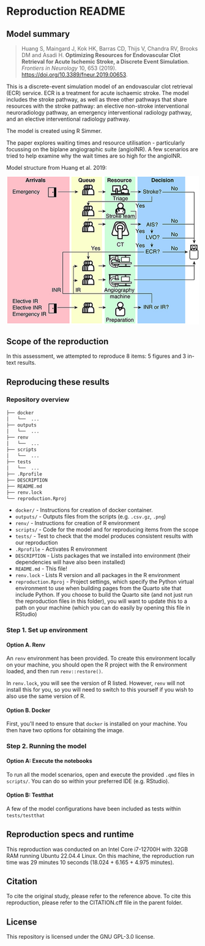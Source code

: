 # Reproduction README

## Model summary

> Huang S, Maingard J, Kok HK, Barras CD, Thijs V, Chandra RV, Brooks DM and Asadi H. **Optimizing Resources for Endovascular Clot Retrieval for Acute Ischemic Stroke, a Discrete Event Simulation**. *Frontiers in Neurology* 10, 653 (2019). <https://doi.org/10.3389/fneur.2019.00653>.

This is a discrete-event simulation model of an endovascular clot retrieval (ECR) service. ECR is a treatment for acute ischaemic stroke. The model includes the stroke pathway, as well as three other pathways that share resources with the stroke pathway: an elective non-stroke interventional neuroradiology pathway, an emergency interventional radiology pathway, and an elective interventional radiology pathway.

The model is created using R Simmer.

The paper explores waiting times and resource utilisation - particularly focussing on the biplane angiographic suite (angioINR). A few scenarios are tried to help examine why the wait times are so high for the angioINR.

Model structure from Huang et al. 2019:

![Process flow diagram from Huang et al. 2019](../original_study/fig1.jpg)

## Scope of the reproduction

In this assessment, we attempted to reproduce 8 items: 5 figures and 3 in-text results. 

## Reproducing these results

### Repository overview

```
├── docker
│   └──  ...
├── outputs
│   └──  ...
├── renv
│   └──  ...
├── scripts
│   └──  ...
├── tests
│   └──  ...
├── .Rprofile
├── DESCRIPTION
├── README.md
├── renv.lock
└── reproduction.Rproj
```

* `docker/` - Instructions for creation of docker container.
* `outputs/` - Outputs files from the scripts (e.g. `.csv.gz`, `.png`)
* `renv/` - Instructions for creation of R environment
* `scripts/` - Code for the model and for reproducing items from the scope
* `tests/` - Test to check that the model produces consistent results with our reproduction
* `.Rprofile` - Activates R environment
* `DESCRIPTION` - Lists packages that we installed into environment (their dependencies will have also been installed)
* `README.md` - This file!
* `renv.lock` - Lists R version and all packages in the R environment
* `reproduction.Rproj` - Project settings, which specify the Python virtual environment to use when building pages from the Quarto site that include Python. If you choose to build the Quarto site (and not just run the reproduction files in this folder), you will want to update this to a path on your machine (which you can do easily by opening this file in RStudio)

### Step 1. Set up environment

#### Option A. Renv

An `renv` environment has been provided. To create this environment locally on your machine, you should open the R project with the R environment loaded, and then run `renv::restore()`.

In `renv.lock`, you will see the version of R listed. However, `renv` will not install this for you, so you will need to switch to this yourself if you wish to also use the same version of R.

#### Option B. Docker

First, you'll need to ensure that `docker` is installed on your machine. You then have two options for obtaining the image.

<!-- TODO: Finished adding instructions! -->

### Step 2. Running the model

#### Option A: Execute the notebooks

To run all the model scenarios, open and execute the provided `.qmd` files in `scripts/`. You can do so within your preferred IDE (e.g. RStudio).

#### Option B: Testthat

A few of the model configurations have been included as tests within `tests/testthat`

<!-- TODO: Finished adding instructions! -->

## Reproduction specs and runtime

This reproduction was conducted on an Intel Core i7-12700H with 32GB RAM running Ubuntu 22.04.4 Linux. On this machine, the reproduction run time was 29 minutes 10 seconds (18.024 + 6.165 + 4.975 minutes).

## Citation

To cite the original study, please refer to the reference above. To cite this reproduction, please refer to the CITATION.cff file in the parent folder.

## License

This repository is licensed under the GNU GPL-3.0 license.
